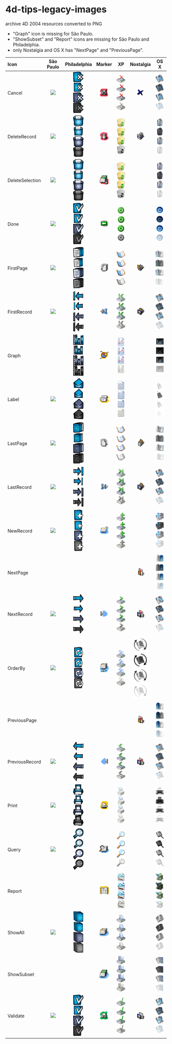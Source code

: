 # 4d-tips-legacy-images
archive 4D 2004 resources converted to PNG

* "Graph" icon is missing for São Paulo.
* "ShowSubset" and "Report" icons are missing for São Paulo and Philadelphia.
* only Nostalgia and OS X has "NextPage" and "PreviousPage".

|Icon|São Paulo|Philadelphia|Marker|XP|Nostalgia|OS X|
|:-|:-:|:-:|:-:|:-:|:-:|:-:|
|Cancel|<img src="São Paulo/Cancel.png" />|<img src="Philadelphia/Cancel.png" />|<img src="Marker/Cancel.png" />|<img src="XP/Cancel.png" />|<img src="Nostalgia/Cancel.png" />|<img src="OS X/Cancel.png" />|
|DeleteRecord|<img src="São Paulo/DeleteRecord.png" />|<img src="Philadelphia/DeleteRecord.png" />|<img src="Marker/DeleteRecord.png" />|<img src="XP/DeleteRecord.png" />|<img src="Nostalgia/DeleteRecord.png" />|<img src="OS X/DeleteRecord.png" />|
|DeleteSelection|<img src="São Paulo/DeleteSelection.png" />|<img src="Philadelphia/DeleteSelection.png" />|<img src="Marker/DeleteSelection.png" />|<img src="XP/DeleteSelection.png" />||<img src="OS X/DeleteSelection.png" />|
|Done|<img src="São Paulo/Done.png" />|<img src="Philadelphia/Done.png" />|<img src="Marker/Done.png" />|<img src="XP/Done.png" />||<img src="OS X/Done.png" />|
|FirstPage|<img src="São Paulo/FirstPage.png" />|<img src="Philadelphia/FirstPage.png" />|<img src="Marker/FirstPage.png" />|<img src="XP/FirstPage.png" />|<img src="Nostalgia/FirstPage.png" />|<img src="OS X/FirstPage.png" />|
|FirstRecord|<img src="São Paulo/FirstRecord.png" />|<img src="Philadelphia/FirstRecord.png" />|<img src="Marker/FirstRecord.png" />|<img src="XP/FirstRecord.png" />|<img src="Nostalgia/FirstRecord.png" />|<img src="OS X/FirstRecord.png" />|
|Graph||<img src="Philadelphia/Graph.png" />|<img src="Marker/Graph.png" />|<img src="XP/Graph.png" />||<img src="OS X/Graph.png" />|
|Label|<img src="São Paulo/Label.png" />|<img src="Philadelphia/Label.png" />|<img src="Marker/Label.png" />|<img src="XP/Label.png" />||<img src="OS X/Label.png" />|
|LastPage|<img src="São Paulo/LastPage.png" />|<img src="Philadelphia/LastPage.png" />|<img src="Marker/LastPage.png" />|<img src="XP/LastPage.png" />|<img src="Nostalgia/LastPage.png" />|<img src="OS X/LastPage.png" />|
|LastRecord|<img src="São Paulo/LastRecord.png" />|<img src="Philadelphia/LastRecord.png" />|<img src="Marker/LastRecord.png" />|<img src="XP/LastRecord.png" />|<img src="Nostalgia/LastRecord.png" />|<img src="OS X/LastRecord.png" />|
|NewRecord|<img src="São Paulo/NewRecord.png" />|<img src="Philadelphia/NewRecord.png" />|<img src="Marker/NewRecord.png" />|<img src="XP/NewRecord.png" />||<img src="OS X/NewRecord.png" />|
|NextPage|||||<img src="Nostalgia/NextPage.png" />|<img src="OS X/NextPage.png" />|
|NextRecord|<img src="São Paulo/NextRecord.png" />|<img src="Philadelphia/NextRecord.png" />|<img src="Marker/NextRecord.png" />|<img src="XP/NextRecord.png" />|<img src="Nostalgia/NextRecord.png" />|<img src="OS X/NextRecord.png" />|
|OrderBy|<img src="São Paulo/OrderBy.png" />|<img src="Philadelphia/OrderBy.png" />|<img src="Marker/OrderBy.png" />|<img src="XP/OrderBy.png" />|<img src="OS X/OrderBy.png" />|
|PreviousPage|||||<img src="Nostalgia/PreviousPage.png" />|<img src="OS X/PreviousPage.png" />|
|PreviousRecord|<img src="São Paulo/PreviousRecord.png" />|<img src="Philadelphia/PreviousRecord.png" />|<img src="Marker/PreviousRecord.png" />|<img src="XP/PreviousRecord.png" />|<img src="Nostalgia/PreviousRecord.png" />|<img src="OS X/PreviousRecord.png" />|
|Print|<img src="São Paulo/Print.png" />|<img src="Philadelphia/Print.png" />|<img src="Marker/Print.png" />|<img src="XP/Print.png" />||<img src="OS X/Print.png" />|
|Query|<img src="São Paulo/Query.png" />|<img src="Philadelphia/Query.png" />|<img src="Marker/Query.png" />|<img src="XP/Query.png" />||<img src="OS X/Query.png" />|
|Report|||<img src="Marker/Report.png" />|<img src="XP/Report.png" />||<img src="OS X/Report.png" />|
|ShowAll|<img src="São Paulo/ShowAll.png" />|<img src="Philadelphia/ShowAll.png" />|<img src="Marker/ShowAll.png" />|<img src="XP/ShowAll.png" />||<img src="OS X/ShowAll.png" />|
|ShowSubset|||<img src="Marker/ShowSubset.png" />|<img src="XP/ShowSubset.png" />||<img src="OS X/ShowSubset.png" />|
|Validate|<img src="São Paulo/Validate.png" />|<img src="Philadelphia/Validate.png" />|<img src="Marker/Validate.png" />|<img src="XP/Validate.png" />|<img src="Nostalgia/Validate.png" />|<img src="OS X/Validate.png" />|
